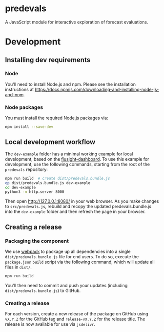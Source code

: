 # predevals
A JavaScript module for interactive exploration of forecast evaluations.

# Development

## Installing dev requirements

### Node

You'll need to install Node.js and npm. Please see the installation instructions at https://docs.npmjs.com/downloading-and-installing-node-js-and-npm.

### Node packages

You must install the required Node.js packages via:

```bash
npm install --save-dev
```

## Local development workflow

The `dev-example` folder has a minimal working example for local development, based on the [flusight-dashboard](https://github.com/reichlab/flusight-dashboard). To use this example for development, use the following commands, starting from the root of the `predevals` repository:

```bash
npm run build  # create dist/predevals.bundle.js
cp dist/predevals.bundle.js dev-example
cd dev-example
python3 -m http.server 8000
```

Then open http://127.0.0.1:8080/ in your web browser. As you make changes to `src/predevals.js`, rebuild and recopy the updated predevals.bundle.js into the `dev-example` folder and then refresh the page in your browser.

## Creating a release

### Packaging the component

We use [webpack](https://webpack.js.org/) to package up all dependencies into a single `dist/predevals.bundle.js` file for end users. To do so, execute the `package.json` `build` script via the following command, which will update all files in `dist/`.

```bash
npm run build
```

You'll then need to commit and push your updates (including `dist/predevals.bundle.js`) to GitHub.

### Creating a release

For each version, create a new release of the package on GitHub using `vX.Y.Z` for the GitHub tag and `release-vX.Y.Z` for the release title.  The release is now available for use via `jsdelivr`.
